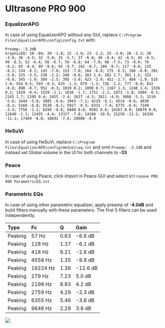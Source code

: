 # Ultrasone PRO 900

### EqualizerAPO
In case of using EqualizerAPO without any GUI, replace `C:\Program Files\EqualizerAPO\config\config.txt`
with:
```
Preamp: -3.3dB
GraphicEQ: 10 -84; 20 -1.0; 22 -1.8; 23 -2.2; 25 -3.0; 26 -3.3; 28 -3.9; 30 -4.5; 32 -5.0; 35 -5.7; 37 -6.0; 40 -6.4; 42 -6.5; 45 -6.5; 49 -6.3; 52 -6.4; 56 -6.7; 59 -6.8; 64 -7.0; 68 -7.5; 73 -8.0; 78 -8.2; 83 -8.4; 89 -8.6; 95 -8.7; 102 -8.7; 109 -8.7; 117 -8.6; 125 -8.3; 134 -8.1; 143 -7.8; 153 -7.6; 164 -6.8; 175 -6.5; 188 -6.0; 201 -5.0; 215 -3.5; 230 -2.2; 246 -0.6; 263 1.4; 282 2.7; 301 1.5; 323 -0.8; 345 -1.9; 369 -2.5; 395 -3.0; 423 -2.9; 452 -2.7; 484 -1.9; 518 1.0; 554 0.5; 593 -0.3; 635 -1.3; 679 -1.3; 726 -1.2; 777 -0.9; 832 -0.8; 890 -0.7; 952 -0.3; 1019 0.2; 1090 0.7; 1167 1.3; 1248 1.4; 1336 0.2; 1429 -0.4; 1529 -1.1; 1636 -1.7; 1751 -2.1; 1873 -1.8; 2004 -0.3; 2145 1.7; 2295 0.4; 2455 -2.4; 2627 -4.3; 2811 -4.9; 3008 -5.3; 3219 -5.6; 3444 -5.8; 3685 -6.6; 3943 -7.1; 4219 -8.1; 4514 -8.6; 4830 -8.3; 5168 -6.8; 5530 -8.1; 5917 -8.3; 6331 -7.4; 6775 -6.4; 7249 -3.4; 7756 -2.2; 8299 -0.8; 8880 0.0; 9502 0.0; 10167 0.0; 10879 0.0; 11640 -1.1; 12455 -4.4; 13327 -7.8; 14260 -10.9; 15258 -12.2; 16326 -11.1; 17469 -8.8; 18692 -7.6; 20000 -8.9
```

### HeSuVi
In case of using HeSuVi, replace `C:\Program Files\EqualizerAPO\config\HeSuVi\eq.txt` and omit `Preamp:
-3.3dB` and instead set Global volume in the UI for both channels to **-33**

### Peace
In case of using Peace, click *Import* in Peace GUI and select `Ultrasone PRO 900 ParametricEQ.txt`.

### Parametric EQs
In case of using other parametric equalizer, apply preamp of **-4.0dB** and build filters manually with
these parameters. The first 5 filters can be used independently.

| Type    | Fc       |    Q | Gain     |
|:--------|:---------|:-----|:---------|
| Peaking | 57 Hz    | 0.63 | -6.6 dB  |
| Peaking | 128 Hz   | 1.37 | -6.1 dB  |
| Peaking | 418 Hz   | 6.21 | -2.6 dB  |
| Peaking | 4558 Hz  | 1.35 | -8.8 dB  |
| Peaking | 16224 Hz | 1.36 | -12.6 dB |
| Peaking | 279 Hz   | 7.23 | 5.0 dB   |
| Peaking | 2198 Hz  | 8.83 | 4.2 dB   |
| Peaking | 2759 Hz  | 4.29 | -2.3 dB  |
| Peaking | 6355 Hz  | 5.46 | -3.6 dB  |
| Peaking | 9646 Hz  | 2.28 | 3.8 dB   |

![](https://raw.githubusercontent.com/jaakkopasanen/AutoEq/master/results/headphonecom/sbaf-serious/Ultrasone%20PRO%20900/Ultrasone%20PRO%20900.png)